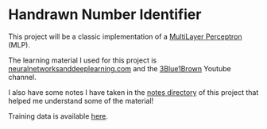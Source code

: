 # Handrawn Number Identifier

This project will be a classic implementation of a [MultiLayer Perceptron](https://en.wikipedia.org/wiki/Multilayer_perceptron) (MLP).

The learning material I used for this project is [neuralnetworksanddeeplearning.com](http://neuralnetworksanddeeplearning.com/chap1.html) and the [3Blue1Brown](https://www.youtube.com/@3blue1brown) Youtube channel.

I also have some notes I have taken in the [notes directory](https://github.com/mitjohnson/handrawn_number_identifier/tree/master/notes) of this project that helped me understand some of the material!

Training data is available [here](https://github.com/mnielsen/neural-networks-and-deep-learning/archive/master.zip).
